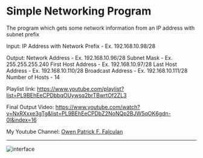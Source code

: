 # Simple Networking Program

The program which gets some network information from an IP address with subnet prefix

Input:
IP Address with Network Prefix - Ex. 192.168.10.98/28

Output:
Network Address - Ex. 192.168.10.96/28
Subnet Mask - Ex. 255.255.255.240
First Host Address - Ex. 192.168.10.97/28
Last Host Address - Ex. 192.168.10.110/28
Broadcast Address - Ex. 192.168.10.111/28
Number of Hosts - 14

Playlist link: https://www.youtube.com/playlist?list=PL9BEhEeCPDbbqOUywsq2brTBwrtOf2ZL3 

Final Output Video: https://www.youtube.com/watch?v=NxRXxxe3gTg&list=PL9BEhEeCPDbZ2NoNQp2BJW5qOK6gdn-0l&index=16

My Youtube Channel: 	[Owen Patrick F. Falculan](https://www.youtube.com/channel/UCoTHZEIuf_LuQs24--uRHUg)

---

![interface](https://i.ibb.co/FhPJs7P/Capture1.jpg)

